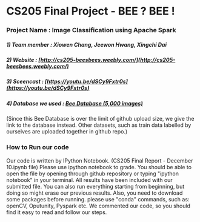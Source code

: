 # CS205 Final Project - BEE ? BEE !
### Project Name : Image Classification using Apache Spark
##### 1) Team member : Xiowen Chang, Jeewon Hwang, Xingchi Dai
##### 2) Website : [http://cs205-beesbees.weebly.com/](http://cs205-beesbees.weebly.com/) 
##### 3) Sceencast : [https://youtu.be/dSCy9Fxtr0s](https://youtu.be/dSCy9Fxtr0s)
##### 4) Database we used : [Bee Database (5,000 images)](http://www.drivendata.org/competitions/8/data/)
(Since this Bee Database is over the limit of github upload size, we give the link to the database instead. Other datasets, such as train data labelled by ourselves are uploaded together in github repo.)

### How to Run our code
Our code is written by IPython Notebook. (CS205 Final Report - December 10.ipynb file) Please use ipython notebook to grade.
You should be able to open the file by opening through github repository or typing "ipython notebook" in your terminal. 
All results have been included with our submitted file. You can also run everything starting from beginning, but doing so might erase our previous results.
Also, you need to download some packages before running. please use "conda" commands, such as: openCV, Oputunity, Pyspark etc.
We commented our code, so you should find it easy to read and follow our steps.
